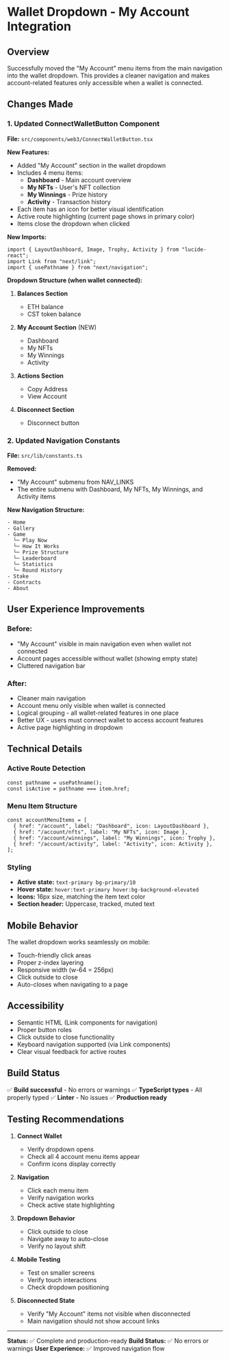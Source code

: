 # Wallet Dropdown - My Account Integration

## Overview
Successfully moved the "My Account" menu items from the main navigation into the wallet dropdown. This provides a cleaner navigation and makes account-related features only accessible when a wallet is connected.

## Changes Made

### 1. Updated ConnectWalletButton Component
**File:** `src/components/web3/ConnectWalletButton.tsx`

**New Features:**
- Added "My Account" section in the wallet dropdown
- Includes 4 menu items:
  - **Dashboard** - Main account overview
  - **My NFTs** - User's NFT collection
  - **My Winnings** - Prize history
  - **Activity** - Transaction history
- Each item has an icon for better visual identification
- Active route highlighting (current page shows in primary color)
- Items close the dropdown when clicked

**New Imports:**
```tsx
import { LayoutDashboard, Image, Trophy, Activity } from "lucide-react";
import Link from "next/link";
import { usePathname } from "next/navigation";
```

**Dropdown Structure (when wallet connected):**
1. **Balances Section**
   - ETH balance
   - CST token balance

2. **My Account Section** (NEW)
   - Dashboard
   - My NFTs
   - My Winnings
   - Activity

3. **Actions Section**
   - Copy Address
   - View Account

4. **Disconnect Section**
   - Disconnect button

### 2. Updated Navigation Constants
**File:** `src/lib/constants.ts`

**Removed:**
- "My Account" submenu from NAV_LINKS
- The entire submenu with Dashboard, My NFTs, My Winnings, and Activity items

**New Navigation Structure:**
```
- Home
- Gallery
- Game
  └─ Play Now
  └─ How It Works
  └─ Prize Structure
  └─ Leaderboard
  └─ Statistics
  └─ Round History
- Stake
- Contracts
- About
```

## User Experience Improvements

### Before:
- "My Account" visible in main navigation even when wallet not connected
- Account pages accessible without wallet (showing empty state)
- Cluttered navigation bar

### After:
- Cleaner main navigation
- Account menu only visible when wallet is connected
- Logical grouping - all wallet-related features in one place
- Better UX - users must connect wallet to access account features
- Active page highlighting in dropdown

## Technical Details

### Active Route Detection
```tsx
const pathname = usePathname();
const isActive = pathname === item.href;
```

### Menu Item Structure
```tsx
const accountMenuItems = [
  { href: "/account", label: "Dashboard", icon: LayoutDashboard },
  { href: "/account/nfts", label: "My NFTs", icon: Image },
  { href: "/account/winnings", label: "My Winnings", icon: Trophy },
  { href: "/account/activity", label: "Activity", icon: Activity },
];
```

### Styling
- **Active state:** `text-primary bg-primary/10`
- **Hover state:** `hover:text-primary hover:bg-background-elevated`
- **Icons:** 16px size, matching the item text color
- **Section header:** Uppercase, tracked, muted text

## Mobile Behavior

The wallet dropdown works seamlessly on mobile:
- Touch-friendly click areas
- Proper z-index layering
- Responsive width (w-64 = 256px)
- Click outside to close
- Auto-closes when navigating to a page

## Accessibility

- Semantic HTML (Link components for navigation)
- Proper button roles
- Click outside to close functionality
- Keyboard navigation supported (via Link components)
- Clear visual feedback for active routes

## Build Status

✅ **Build successful** - No errors or warnings
✅ **TypeScript types** - All properly typed
✅ **Linter** - No issues
✅ **Production ready**

## Testing Recommendations

1. **Connect Wallet**
   - Verify dropdown opens
   - Check all 4 account menu items appear
   - Confirm icons display correctly

2. **Navigation**
   - Click each menu item
   - Verify navigation works
   - Check active state highlighting

3. **Dropdown Behavior**
   - Click outside to close
   - Navigate away to auto-close
   - Verify no layout shift

4. **Mobile Testing**
   - Test on smaller screens
   - Verify touch interactions
   - Check dropdown positioning

5. **Disconnected State**
   - Verify "My Account" items not visible when disconnected
   - Main navigation should not show account links

---

**Status:** ✅ Complete and production-ready
**Build Status:** ✅ No errors or warnings
**User Experience:** ✅ Improved navigation flow

